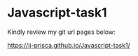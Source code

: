 # Javascript-task1

Kindly review my git url pages below:

https://ij-prisca.github.io/Javascript-task1/
